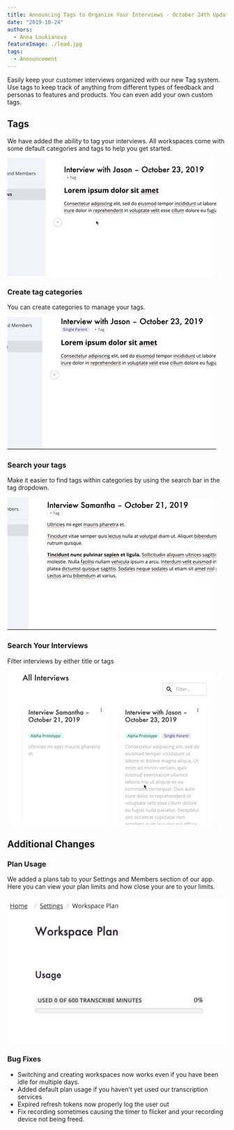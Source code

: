 ```yaml
---
title: Announcing Tags to Organize Your Interviews - October 24th Update
date: "2019-10-24"
authors:
  - Anna Loukianova
featureImage: ./lead.jpg
tags:
  - Announcement
---
```


Easily keep your customer interviews organized with our new Tag system. Use tags to keep track of anything from different types of feedback and personas to features and products. You can even add your own custom tags.

<!-- end -->

## Tags

We have added the ability to tag your interviews. All workspaces come with some default categories and tags to help you get started.

![New Tag system dropdown](./add_tag.gif)

### Create tag categories

You can create categories to manage your tags.

![Example of a tag category being created](./create_category.gif)

### Search your tags

Make it easier to find tags within categories by using the search bar in the tag dropdown.

![Example of tags search](./search_tag.gif)

### Search Your Interviews

Filter interviews by either title or tags

![Search interviews by tag](./search_interview.gif)

## Additional Changes

### Plan Usage

We added a plans tab to your Settings and Members section of our app. Here you can view your plan limits and how close your are to your limits.

![Usage Meter](./usage.png)

### Bug Fixes

* Switching and creating workspaces now works even if you have been idle for multiple days.
* Added default plan usage if you haven't yet used our transcription services
* Expired refresh tokens now properly log the user out
* Fix recording sometimes causing the timer to flicker and your recording device not being freed.
